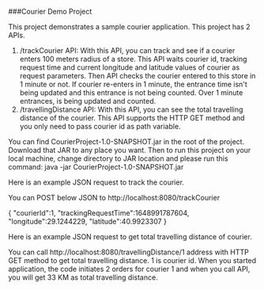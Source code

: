 ###Courier Demo Project 

This project demonstrates a sample courier application. This project has 2 APIs.

1. /trackCourier API:
With this API, you can track and see if a courier enters 100 meters radius of a store.
This API waits courier id, tracking request time and current longitude and latitude values of courier as request parameters. 
Then API checks the courier entered to this store in 1 minute or not. If courier re-enters in 1 minute, the entrance time isn't being updated and this entrance is not being counted. Over 1 minute entrances, is being updated and counted.
2. /travellingDistance API:
With this API, you can see the total travelling distance of the courier. This API supports the HTTP GET method and you only need to pass courier id as path variable.

You can find CourierProject-1.0-SNAPSHOT.jar in the root of the project. Download that JAR to any place you want.
Then to run this project on your local machine, change directory to JAR location and
please run this command: java -jar CourierProject-1.0-SNAPSHOT.jar

Here is an example JSON request to track the courier. 

You can POST below JSON to http://localhost:8080/trackCourier

{
    "courierId":1,
    "trackingRequestTime":1648991787604,
    "longitude":29.1244229,
    "latitude":40.9923307
}

Here is an example JSON request to get total travelling distance of courier. 

You can call http://localhost:8080/travellingDistance/1 address with HTTP GET method  to get total travelling distance. 1 is courier id. When you started application, the code
initiates 2 orders for courier 1 and when you call API, you will get 33 KM as total travelling distance. 


